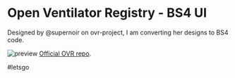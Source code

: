 # Open Ventilator Registry - BS4 UI

Designed by @supernoir on ovr-project, I am converting her designs to BS4 code.

![preview](https://i.imgur.com/PIMHw6x.png)
[Official OVR repo](https://github.com/openventilatorregistry/OpenVentilatorRegistry).  

#letsgo


